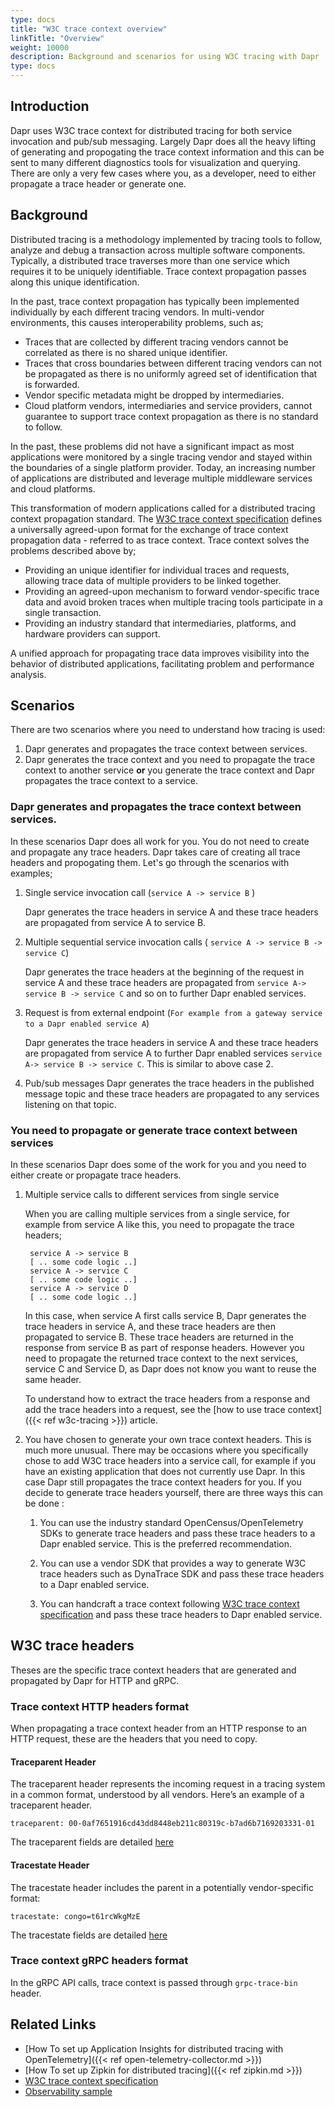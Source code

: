 ```yaml
---
type: docs
title: "W3C trace context overview"
linkTitle: "Overview"
weight: 10000
description: Background and scenarios for using W3C tracing with Dapr
type: docs
---
```


## Introduction
Dapr uses W3C trace context for distributed tracing for both service invocation and pub/sub messaging. Largely Dapr does all the heavy lifting of generating and propogating the trace context information and this can be sent to many different diagnostics tools for visualization and querying. There are only a very few cases where you, as a developer, need to either propagate a trace header or generate one.

## Background
Distributed tracing is a methodology implemented by tracing tools to follow, analyze and debug a transaction across multiple software components. Typically, a distributed trace traverses more than one service which requires it to be uniquely identifiable. Trace context propagation passes along this unique identification.

In the past, trace context propagation has typically been implemented individually by each different tracing vendors. In multi-vendor environments, this causes interoperability problems, such as;

- Traces that are collected by different tracing vendors cannot be correlated as there is no shared unique identifier.
- Traces that cross boundaries between different tracing vendors can not be propagated as there is no uniformly agreed set of identification that is forwarded.
- Vendor specific metadata might be dropped by intermediaries.
- Cloud platform vendors, intermediaries and service providers, cannot guarantee to support trace context propagation as there is no standard to follow.

In the past, these problems did not have a significant impact as most applications were monitored by a single tracing vendor and stayed within the boundaries of a single platform provider. Today, an increasing number of applications are distributed and leverage multiple middleware services and cloud platforms.

This transformation of modern applications called for a distributed tracing context propagation standard. The [W3C trace context specification](https://www.w3.org/TR/trace-context/) defines a universally agreed-upon format for the exchange of trace context propagation data - referred to as trace context. Trace context solves the problems described above by;

* Providing an unique identifier for individual traces and requests, allowing trace data of multiple providers to be linked together.
* Providing an agreed-upon mechanism to forward vendor-specific trace data and avoid broken traces when multiple tracing tools participate in a single transaction.
* Providing an industry standard that intermediaries, platforms, and hardware providers can support.

A unified approach for propagating trace data improves visibility into the behavior of distributed applications, facilitating problem and performance analysis.

## Scenarios
There are two scenarios where you need to understand how tracing is used:
 1. Dapr generates and propagates the trace context between services.
 2. Dapr generates the trace context and you need to propagate the trace context to another service **or** you generate the trace context and Dapr propagates the trace context to a service.

### Dapr generates and propagates the trace context between services.
In these scenarios Dapr does all work for you. You do not need to create and propagate any trace headers. Dapr takes care of creating all trace headers and propogating them. Let's go through the scenarios with examples;

1. Single service invocation call (`service A -> service B` )

    Dapr generates the trace headers in service A and these trace headers are propagated from service A to service B.

2. Multiple sequential service invocation calls ( `service A -> service B -> service C`)

    Dapr generates the trace headers at the beginning of the request in service A and these trace headers are propagated from `service A-> service B -> service C` and so on to further Dapr enabled services.

3. Request is from external endpoint (`For example from a gateway service to a Dapr enabled service A`)

    Dapr generates the trace headers in service A and these trace headers are propagated from service A to further Dapr enabled services `service  A-> service B -> service C`. This is similar to above case 2.

4. Pub/sub messages
     Dapr generates the trace headers in the published message topic and these trace headers are propagated to any services listening on that topic.

### You need to propagate or generate trace context between services
In these scenarios Dapr does some of the work for you and you need to either create or propagate trace headers.

1. Multiple service calls to different services from single service

   When you are calling multiple services from a single service, for example from service A like this, you need to propagate the trace headers;

        service A -> service B
        [ .. some code logic ..]
        service A -> service C
        [ .. some code logic ..]
        service A -> service D
        [ .. some code logic ..]

    In this case, when service A first calls service B, Dapr generates the trace headers in service A, and these trace headers are then propagated to service B. These trace headers are returned in the response from service B as part of response headers. However you need to propagate the returned trace context to the next services, service C and Service D, as Dapr does not know you want to reuse the same header.

     To understand how to extract the trace headers from a response and add the trace headers into a request, see the [how to use trace context]({{< ref w3c-tracing >}}) article.

2. You have chosen to generate your own trace context headers.
This is much more unusual. There may be occasions where you specifically chose to add W3C trace headers into a service call, for example if you have an existing application that does not currently use Dapr. In this case Dapr still propagates the trace context headers for you. If you decide to generate trace headers yourself, there are three ways this can be done :

     1. You can use the industry standard OpenCensus/OpenTelemetry SDKs to generate trace headers and pass these trace headers to a Dapr enabled service. This is the preferred recommendation.

     2. You can use a vendor SDK that provides a way to generate W3C trace headers such as DynaTrace SDK and pass these trace headers to a Dapr enabled service.

     3. You can handcraft a trace context following [W3C trace context specification](https://www.w3.org/TR/trace-context/) and pass these trace headers to Dapr enabled service.

## W3C trace headers
Theses are the specific trace context headers that are generated and propagated by Dapr for HTTP and gRPC.

### Trace context HTTP headers format
When propagating a trace context header from an HTTP response to an HTTP request, these are the headers that you need to copy.

#### Traceparent Header
The traceparent header represents the incoming request in a tracing system in a common format, understood by all vendors.
Here’s an example of a traceparent header.

`traceparent: 00-0af7651916cd43dd8448eb211c80319c-b7ad6b7169203331-01`

 The traceparent fields are detailed [here](https://www.w3.org/TR/trace-context/#traceparent-header)

#### Tracestate Header
The tracestate header includes the parent in a potentially vendor-specific format:

`tracestate: congo=t61rcWkgMzE`

The tracestate fields are detailed [here](https://www.w3.org/TR/trace-context/#tracestate-header)

### Trace context gRPC headers format
In the gRPC API calls, trace context is passed through `grpc-trace-bin` header.

## Related Links
- [How To set up Application Insights for distributed tracing with OpenTelemetry]({{< ref open-telemetry-collector.md >}})
- [How To set up Zipkin for distributed tracing]({{< ref zipkin.md >}})
- [W3C trace context specification](https://www.w3.org/TR/trace-context/)
- [Observability sample](https://github.com/dapr/quickstarts/tree/master/observability)
